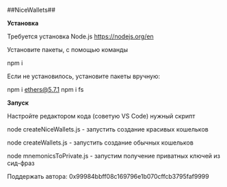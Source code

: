 ##NiceWallets##

**Установка**

Требуется установка Node.js https://nodejs.org/en

Установите пакеты, с помощью команды

npm i

Если не установилось, установите пакеты вручную:

npm i ethers@5.7.1
npm i fs


**Запуск**

Настройте редактором кода (советую VS Code) нужный скрипт

node createNiceWallets.js - запустить создание красивых кошельков

node createWallets.js - запустить создание обычных кошельков

node mnemonicsToPrivate.js - запустим получение приватных ключей из сид-фраз

Поддержать автора:
0x99984bbff08c169796e1b070cffcb3795faf9999